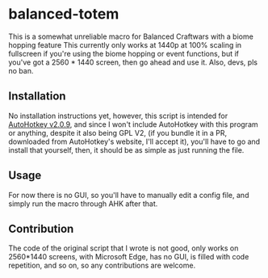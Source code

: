 # balanced-totem
This is a somewhat unreliable macro for Balanced Craftwars with a biome hopping feature
This currently only works at 1440p at 100% scaling in fullscreen if you're using the biome hopping or event functions, but if you've got a 2560 * 1440 screen, then go ahead and use it. Also, devs, pls no ban.

## Installation
No installation instructions yet, however, this script is intended for [AutoHotkey v2.0.9](https://www.autohotkey.com/v2/), and since I won't include AutoHotkey with this program or anything, despite it also being GPL V2, (if you bundle it in a PR, downloaded from AutoHotkey's website, I'll accept it), you'll have to go and install that yourself, then, it should be as simple as just running the file.

## Usage
For now there is no GUI, so you'll have to manually edit a config file, and simply run the macro through AHK after that.

## Contribution
The code of the original script that I wrote is not good, only works on 2560*1440 screens, with Microsoft Edge, has no GUI, is filled with code repetition, and so on, so any contributions are welcome.
